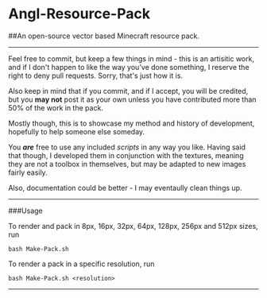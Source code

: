 # Angl-Resource-Pack
##An open-source vector based Minecraft resource pack.
***

Feel free to commit, but keep a few things in mind - this is an artisitic work, and if I don't happen to like the way you've done something, I reserve the right to deny pull requests. Sorry, that's just how it is.

Also keep in mind that if you commit, and if I accept, you will be credited, but you **may not** post it as your own unless you have contributed more than 50% of the work in the pack.

Mostly though, this is to showcase my method and history of development, hopefully to help someone else someday.

You ***are*** free to use any included *scripts* in any way you like.
Having said that though, I developed them in conjunction with the textures, meaning they are not a toolbox in themselves, but may be adapted to new images fairly easily.

Also, documentation could be better - I may eventaully clean things up.

***

###Usage

To render and pack in 8px, 16px, 32px, 64px, 128px, 256px and 512px sizes, run

	bash Make-Pack.sh

To render a pack in a specific resolution, run

	bash Make-Pack.sh <resolution>
***
